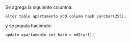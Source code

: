 Se agrega la siguiente columna:

``
alter table apartamento add column hash varchar(255);
``

y se popula haciendo:

``
update apartamento set hash = md5(url);
``